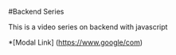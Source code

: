 #Backend Series

This is a video series on backend with javascript

*[Modal Link] (https://www.google/com) 